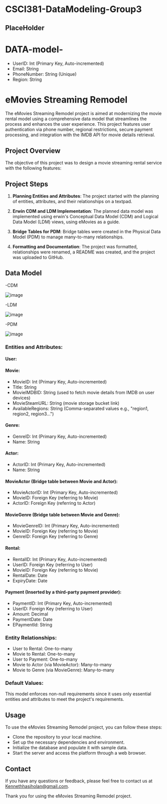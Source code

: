 # CSCI381-DataModeling-Group3
## PlaceHolder
# DATA-model-



- UserID: Int (Primary Key, Auto-incremented)
- Email: String
- PhoneNumber: String (Unique)
- Region: String
# eMovies Streaming Remodel

The eMovies Streaming Remodel project is aimed at modernizing the movie rental model using a comprehensive data model that streamlines the process and enhances the user experience. This project features user authentication via phone number, regional restrictions, secure payment processing, and integration with the IMDB API for movie details retrieval.

## Project Overview

The objective of this project was to design a movie streaming rental service with the following features:

## Project Steps

1. **Planning Entities and Attributes**: The project started with the planning of entities, attributes, and their relationships on a textpad.

2. **Erwin CDM and LDM Implementation**: The planned data model was implemented using erwin's Conceptual Data Model (CDM) and Logical Data Model (LDM) views, using eMovies as a guide.

3. **Bridge Tables for PDM**: Bridge tables were created in the Physical Data Model (PDM) to manage many-to-many relationships.

4. **Formatting and Documentation**: The project was formatted, relationships were renamed, a README was created, and the project was uploaded to GitHub.

## Data Model
-CDM



![image](https://github.com/kennethhas/DATA-model-/assets/60455294/40fa2161-90c3-4395-85d4-a56466d28671)


-LDM

![image](https://github.com/kennethhas/DATA-model-/assets/60455294/90729f86-88f2-4503-a483-ec380f3e06c4)



-PDM 

![image](https://github.com/kennethhas/DATA-model-/assets/60455294/c0a3e796-e021-4e42-8ce9-943a56d1b1b3)






### Entities and Attributes:

#### User:
#### Movie:
- MovieID: Int (Primary Key, Auto-incremented)
- Title: String
- MovieIMDBID: String (used to fetch movie details from IMDB on user devices)
- MovieSteamURL: String (movie storage bucket link)
- AvailableRegions: String (Comma-separated values e.g., "region1, region2, region3...")

#### Genre:
- GenreID: Int (Primary Key, Auto-incremented)
- Name: String

#### Actor:
- ActorID: Int (Primary Key, Auto-incremented)
- Name: String

#### MovieActor (Bridge table between Movie and Actor):
- MovieActorID: Int (Primary Key, Auto-incremented)
- MovieID: Foreign Key (referring to Movie)
- ActorID: Foreign Key (referring to Actor)

#### MovieGenre (Bridge table between Movie and Genre):
- MovieGenreID: Int (Primary Key, Auto-incremented)
- MovieID: Foreign Key (referring to Movie)
- GenreID: Foreign Key (referring to Genre)

#### Rental:
- RentalID: Int (Primary Key, Auto-incremented)
- UserID: Foreign Key (referring to User)
- MovieID: Foreign Key (referring to Movie)
- RentalDate: Date
- ExpiryDate: Date

#### Payment (Inserted by a third-party payment provider):
- PaymentID: Int (Primary Key, Auto-incremented)
- UserID: Foreign Key (referring to User)
- Amount: Decimal
- PaymentDate: Date
- EPaymentId: String

### Entity Relationships:

- User to Rental: One-to-many
- Movie to Rental: One-to-many
- User to Payment: One-to-many
- Movie to Actor (via MovieActor): Many-to-many
- Movie to Genre (via MovieGenre): Many-to-many

### Default Values:

This model enforces non-null requirements since it uses only essential entities and attributes to meet the project's requirements.

## Usage

To use the eMovies Streaming Remodel project, you can follow these steps:

- Clone the repository to your local machine.
- Set up the necessary dependencies and environment.
- Initialize the database and populate it with sample data.
- Start the server and access the platform through a web browser.

## Contact

If you have any questions or feedback, please feel free to contact us at Kennethhasiholan@gmail.com.

Thank you for using the eMovies Streaming Remodel project.

